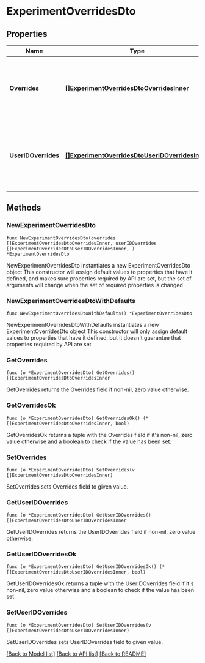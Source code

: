 # ExperimentOverridesDto

## Properties

Name | Type | Description | Notes
------------ | ------------- | ------------- | -------------
**Overrides** | [**[]ExperimentOverridesDtoOverridesInner**](ExperimentOverridesDtoOverridesInner.md) | Array of experiment overrides, each specifying type, ID, and group ID. | 
**UserIDOverrides** | [**[]ExperimentOverridesDtoUserIDOverridesInner**](ExperimentOverridesDtoUserIDOverridesInner.md) | Array of user ID overrides, specifying which users to force into experiment groups. | 

## Methods

### NewExperimentOverridesDto

`func NewExperimentOverridesDto(overrides []ExperimentOverridesDtoOverridesInner, userIDOverrides []ExperimentOverridesDtoUserIDOverridesInner, ) *ExperimentOverridesDto`

NewExperimentOverridesDto instantiates a new ExperimentOverridesDto object
This constructor will assign default values to properties that have it defined,
and makes sure properties required by API are set, but the set of arguments
will change when the set of required properties is changed

### NewExperimentOverridesDtoWithDefaults

`func NewExperimentOverridesDtoWithDefaults() *ExperimentOverridesDto`

NewExperimentOverridesDtoWithDefaults instantiates a new ExperimentOverridesDto object
This constructor will only assign default values to properties that have it defined,
but it doesn't guarantee that properties required by API are set

### GetOverrides

`func (o *ExperimentOverridesDto) GetOverrides() []ExperimentOverridesDtoOverridesInner`

GetOverrides returns the Overrides field if non-nil, zero value otherwise.

### GetOverridesOk

`func (o *ExperimentOverridesDto) GetOverridesOk() (*[]ExperimentOverridesDtoOverridesInner, bool)`

GetOverridesOk returns a tuple with the Overrides field if it's non-nil, zero value otherwise
and a boolean to check if the value has been set.

### SetOverrides

`func (o *ExperimentOverridesDto) SetOverrides(v []ExperimentOverridesDtoOverridesInner)`

SetOverrides sets Overrides field to given value.


### GetUserIDOverrides

`func (o *ExperimentOverridesDto) GetUserIDOverrides() []ExperimentOverridesDtoUserIDOverridesInner`

GetUserIDOverrides returns the UserIDOverrides field if non-nil, zero value otherwise.

### GetUserIDOverridesOk

`func (o *ExperimentOverridesDto) GetUserIDOverridesOk() (*[]ExperimentOverridesDtoUserIDOverridesInner, bool)`

GetUserIDOverridesOk returns a tuple with the UserIDOverrides field if it's non-nil, zero value otherwise
and a boolean to check if the value has been set.

### SetUserIDOverrides

`func (o *ExperimentOverridesDto) SetUserIDOverrides(v []ExperimentOverridesDtoUserIDOverridesInner)`

SetUserIDOverrides sets UserIDOverrides field to given value.



[[Back to Model list]](../README.md#documentation-for-models) [[Back to API list]](../README.md#documentation-for-api-endpoints) [[Back to README]](../README.md)


